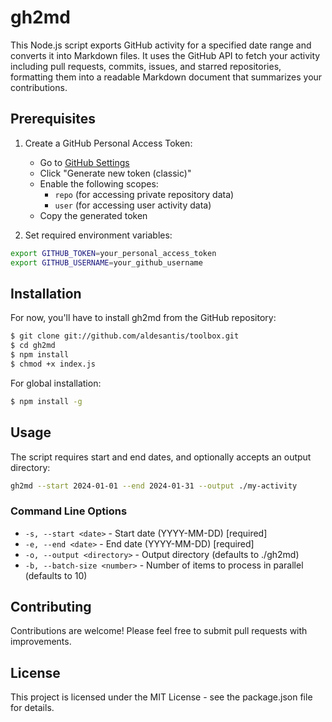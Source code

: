 # gh2md

This Node.js script exports GitHub activity for a specified date range and converts it into Markdown files. It uses the GitHub API to fetch your activity including pull requests, commits, issues, and starred repositories, formatting them into a readable Markdown document that summarizes your contributions.

## Prerequisites

1. Create a GitHub Personal Access Token:

   - Go to [GitHub Settings](https://github.com/settings/tokens)
   - Click "Generate new token (classic)"
   - Enable the following scopes:
     - `repo` (for accessing private repository data)
     - `user` (for accessing user activity data)
   - Copy the generated token

2. Set required environment variables:

```bash
export GITHUB_TOKEN=your_personal_access_token
export GITHUB_USERNAME=your_github_username
```

## Installation

For now, you'll have to install gh2md from the GitHub repository:

```bash
$ git clone git://github.com/aldesantis/toolbox.git
$ cd gh2md
$ npm install
$ chmod +x index.js
```

For global installation:

```bash
$ npm install -g
```

## Usage

The script requires start and end dates, and optionally accepts an output directory:

```bash
gh2md --start 2024-01-01 --end 2024-01-31 --output ./my-activity
```

### Command Line Options

- `-s, --start <date>` - Start date (YYYY-MM-DD) [required]
- `-e, --end <date>` - End date (YYYY-MM-DD) [required]
- `-o, --output <directory>` - Output directory (defaults to ./gh2md)
- `-b, --batch-size <number>` - Number of items to process in parallel (defaults to 10)

## Contributing

Contributions are welcome! Please feel free to submit pull requests with improvements.

## License

This project is licensed under the MIT License - see the package.json file for details.
